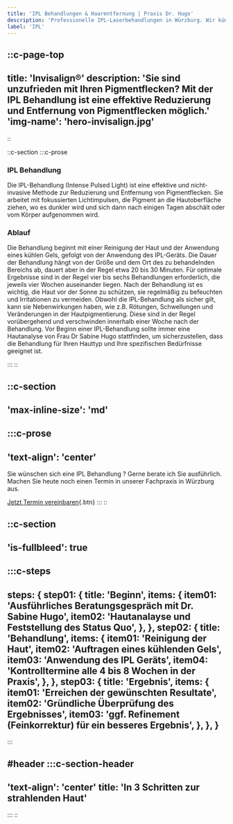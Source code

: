 ```yaml
---
title: 'IPL Behandlungen & Haarentfernung | Praxis Dr. Hugo'
description: 'Professionelle IPL-Laserbehandlungen in Würzburg. Wir kümmern uns um eine lückenlose Haarentfernung. ✆ Jetzt in unserer Praxis beraten lassen!'
label: 'IPL'
---
```


::c-page-top
---
title: 'Invisalign®'
description: 'Sie sind unzufrieden mit Ihren Pigmentflecken? Mit der IPL Behandlung ist eine effektive Reduzierung und Entfernung von Pigmentflecken möglich.'
'img-name': 'hero-invisalign.jpg'
---
::

::c-section
:::c-prose
### IPL Behandlung

Die IPL-Behandlung (Intense Pulsed Light) ist eine effektive und nicht-invasive Methode 
zur Reduzierung und Entfernung von Pigmentflecken. Sie arbeitet mit fokussierten Lichtimpulsen, 
die Pigment an die Hautoberfläche ziehen, wo es dunkler wird und sich dann nach einigen Tagen 
abschält oder vom Körper aufgenommen wird.

### Ablauf
Die Behandlung beginnt mit einer Reinigung der Haut und der Anwendung eines kühlen Gels, 
gefolgt von der Anwendung des IPL-Geräts. Die Dauer der Behandlung hängt von der Größe und dem Ort 
des zu behandelnden Bereichs ab, dauert aber in der Regel etwa 20 bis 30 Minuten. Für optimale 
Ergebnisse sind in der Regel vier bis sechs Behandlungen erforderlich, die jeweils vier Wochen auseinander liegen.
Nach der Behandlung ist es wichtig, die Haut vor der Sonne zu schützen, sie regelmäßig zu befeuchten 
und Irritationen zu vermeiden. Obwohl die IPL-Behandlung als sicher gilt, kann sie Nebenwirkungen haben, 
wie z.B. Rötungen, Schwellungen und Veränderungen in der Hautpigmentierung. Diese sind in der Regel 
vorübergehend und verschwinden innerhalb einer Woche nach der Behandlung.
Vor Beginn einer IPL-Behandlung sollte immer eine Hautanalyse von Frau Dr Sabine Hugo stattfinden, 
um sicherzustellen, dass die Behandlung für Ihren Hauttyp und Ihre spezifischen Bedürfnisse geeignet ist.


:::
::

::c-section
---
'max-inline-size': 'md'
---

:::c-prose
---
'text-align': 'center'
---
<p class="lead">
  Sie wünschen sich eine IPL Behandlung ? Gerne berate ich Sie ausführlich. Machen
  Sie heute noch einen Termin in unserer Fachpraxis in Würzburg aus.
</p>

[Jetzt Termin vereinbaren](/contact/#contact){.btn}
:::
::

::c-section
---
'is-fullbleed': true
---

:::c-steps
---
steps: {
  step01: {
    title: 'Beginn',
    items: {
      item01: 'Ausführliches Beratungsgespräch mit Dr. Sabine Hugo',
      item02: 'Hautanalayse und Feststellung des Status Quo',
    },
  },
  step02: {
    title: 'Behandlung',
    items: {
      item01: 'Reinigung der Haut',
      item02: 'Auftragen eines kühlenden Gels',
      item03: 'Anwendung des IPL Geräts',
      item04: 'Kontrolltermine alle 4 bis 8 Wochen in der Praxis',
    },
  },
  step03: {
    title: 'Ergebnis',
    items: {
      item01: 'Erreichen der gewünschten Resultate',
      item02: 'Gründliche Überprüfung des Ergebnisses',
      item03: 'ggf. Refinement (Feinkorrektur) für ein besseres Ergebnis',
    },
  },
}
---
:::

#header
:::c-section-header
---
'text-align': 'center'
title: 'In 3 Schritten zur strahlenden Haut'
---
:::
::
